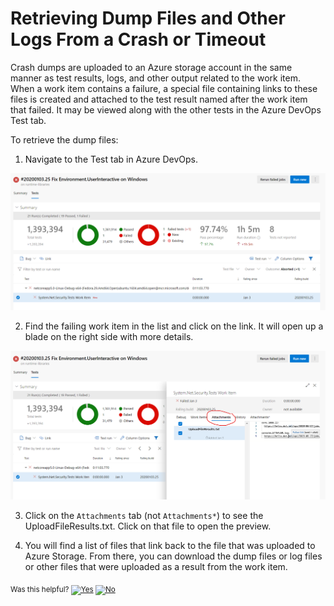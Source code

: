 # Retrieving Dump Files and Other Logs From a Crash or Timeout

Crash dumps are uploaded to an Azure storage account in the same manner as test results, logs, and other output related to the work item. When a work item contains a failure, a special file containing links to these files is created and attached to the test result named after the work item that failed. It may be viewed along with the other tests in the Azure DevOps Test tab.

To retrieve the dump files:

1. Navigate to the Test tab in Azure DevOps.

![Azure DevOps Test Tab](DumpsTestTab2.png)

2. Find the failing work item in the list and click on the link. It will open up a blade on the right side with more details. 

![Azure DevOps Attachments](DumpsAttachments.png)

3. Click on the `Attachments` tab (not `Attachments*`) to see the UploadFileResults.txt. Click on that file to open the preview.

4. You will find a list of files that link back to the file that was uploaded to Azure Storage. From there, you can download the dump files or log files or other files that were uploaded as a result from the work item. 


<!-- Begin Generated Content: Doc Feedback -->
<sub>Was this helpful? [![Yes](https://helix.dot.net/f/ip/5?p=Documentation%5CDumps%5CDumps.md)](https://helix.dot.net/f/p/5?p=Documentation%5CDumps%5CDumps.md) [![No](https://helix.dot.net/f/in)](https://helix.dot.net/f/n/5?p=Documentation%5CDumps%5CDumps.md)</sub>
<!-- End Generated Content-->
